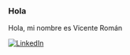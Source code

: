 ### Hola
Hola, mi nombre es Vicente Román

<!--
**vroman1995/vroman** is a ✨ _special_ ✨ repository because its `README.md` (this file) appears on your GitHub profile. -->

[![LinkedIn](https://img.shields.io/badge/LinkedIn-Vicente_Román-0077B5?style=for-the-badge&logo=linkedin&logoColor=white&labelColor=101010)](https://www.linkedin.com/in/vicente-rom%C3%A1n-mu%C3%B1oz-37a223160/)
